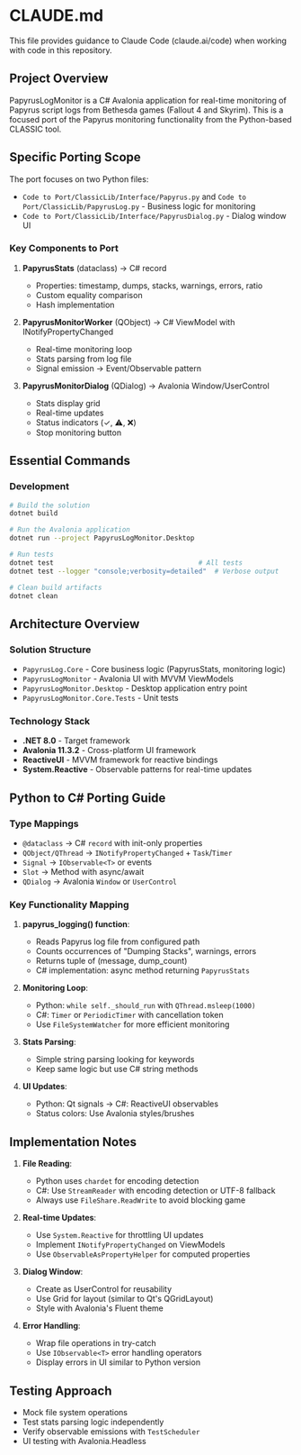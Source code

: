 # CLAUDE.md

This file provides guidance to Claude Code (claude.ai/code) when working with code in this repository.

## Project Overview

PapyrusLogMonitor is a C# Avalonia application for real-time monitoring of Papyrus script logs from Bethesda games (Fallout 4 and Skyrim). This is a focused port of the Papyrus monitoring functionality from the Python-based CLASSIC tool.

## Specific Porting Scope

The port focuses on two Python files:
- `Code to Port/ClassicLib/Interface/Papyrus.py` and `Code to Port/ClassicLib/PapyrusLog.py` - Business logic for monitoring
- `Code to Port/ClassicLib/Interface/PapyrusDialog.py` - Dialog window UI

### Key Components to Port

1. **PapyrusStats** (dataclass) → C# record
   - Properties: timestamp, dumps, stacks, warnings, errors, ratio
   - Custom equality comparison
   - Hash implementation

2. **PapyrusMonitorWorker** (QObject) → C# ViewModel with INotifyPropertyChanged
   - Real-time monitoring loop
   - Stats parsing from log file
   - Signal emission → Event/Observable pattern

3. **PapyrusMonitorDialog** (QDialog) → Avalonia Window/UserControl
   - Stats display grid
   - Real-time updates
   - Status indicators (✓, ⚠️, ❌)
   - Stop monitoring button

## Essential Commands

### Development
```bash
# Build the solution
dotnet build

# Run the Avalonia application
dotnet run --project PapyrusLogMonitor.Desktop

# Run tests
dotnet test                                    # All tests
dotnet test --logger "console;verbosity=detailed"  # Verbose output

# Clean build artifacts
dotnet clean
```

## Architecture Overview

### Solution Structure
- `PapyrusLog.Core` - Core business logic (PapyrusStats, monitoring logic)
- `PapyrusLogMonitor` - Avalonia UI with MVVM ViewModels
- `PapyrusLogMonitor.Desktop` - Desktop application entry point
- `PapyrusLogMonitor.Core.Tests` - Unit tests

### Technology Stack
- **.NET 8.0** - Target framework
- **Avalonia 11.3.2** - Cross-platform UI framework
- **ReactiveUI** - MVVM framework for reactive bindings
- **System.Reactive** - Observable patterns for real-time updates

## Python to C# Porting Guide

### Type Mappings
- `@dataclass` → C# `record` with init-only properties
- `QObject/QThread` → `INotifyPropertyChanged` + `Task`/`Timer`
- `Signal` → `IObservable<T>` or events
- `Slot` → Method with async/await
- `QDialog` → Avalonia `Window` or `UserControl`

### Key Functionality Mapping

1. **papyrus_logging() function**:
   - Reads Papyrus log file from configured path
   - Counts occurrences of "Dumping Stacks", warnings, errors
   - Returns tuple of (message, dump_count)
   - C# implementation: async method returning `PapyrusStats`

2. **Monitoring Loop**:
   - Python: `while self._should_run` with `QThread.msleep(1000)`
   - C#: `Timer` or `PeriodicTimer` with cancellation token
   - Use `FileSystemWatcher` for more efficient monitoring

3. **Stats Parsing**:
   - Simple string parsing looking for keywords
   - Keep same logic but use C# string methods

4. **UI Updates**:
   - Python: Qt signals → C#: ReactiveUI observables
   - Status colors: Use Avalonia styles/brushes

## Implementation Notes

1. **File Reading**:
   - Python uses `chardet` for encoding detection
   - C#: Use `StreamReader` with encoding detection or UTF-8 fallback
   - Always use `FileShare.ReadWrite` to avoid blocking game

2. **Real-time Updates**:
   - Use `System.Reactive` for throttling UI updates
   - Implement `INotifyPropertyChanged` on ViewModels
   - Use `ObservableAsPropertyHelper` for computed properties

3. **Dialog Window**:
   - Create as UserControl for reusability
   - Use Grid for layout (similar to Qt's QGridLayout)
   - Style with Avalonia's Fluent theme

4. **Error Handling**:
   - Wrap file operations in try-catch
   - Use `IObservable<T>` error handling operators
   - Display errors in UI similar to Python version

## Testing Approach

- Mock file system operations
- Test stats parsing logic independently
- Verify observable emissions with `TestScheduler`
- UI testing with Avalonia.Headless
